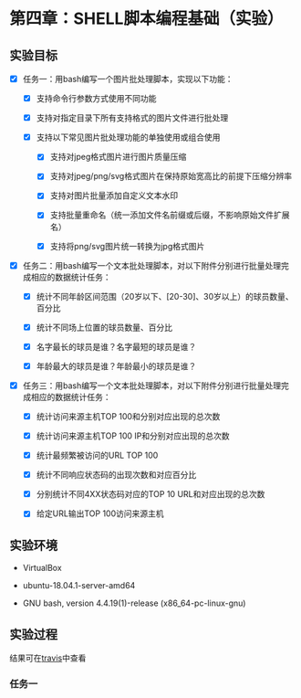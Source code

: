 # 第四章：SHELL脚本编程基础（实验）

## 实验目标

- [x] 任务一：用bash编写一个图片批处理脚本，实现以下功能：

    - [x] 支持命令行参数方式使用不同功能

    - [x] 支持对指定目录下所有支持格式的图片文件进行批处理

    - [x] 支持以下常见图片批处理功能的单独使用或组合使用

        - [x] 支持对jpeg格式图片进行图片质量压缩

        - [x] 支持对jpeg/png/svg格式图片在保持原始宽高比的前提下压缩分辨率

        - [x] 支持对图片批量添加自定义文本水印

        - [x] 支持批量重命名（统一添加文件名前缀或后缀，不影响原始文件扩展名）

        - [x] 支持将png/svg图片统一转换为jpg格式图片

- [x] 任务二：用bash编写一个文本批处理脚本，对以下附件分别进行批量处理完成相应的数据统计任务：

    - [x] 统计不同年龄区间范围（20岁以下、[20-30]、30岁以上）的球员数量、百分比

    - [x] 统计不同场上位置的球员数量、百分比

    - [x] 名字最长的球员是谁？名字最短的球员是谁？

    - [x] 年龄最大的球员是谁？年龄最小的球员是谁？

- [x] 任务三：用bash编写一个文本批处理脚本，对以下附件分别进行批量处理完成相应的数据统计任务：

    - [x] 统计访问来源主机TOP 100和分别对应出现的总次数

    - [x] 统计访问来源主机TOP 100 IP和分别对应出现的总次数

    - [x] 统计最频繁被访问的URL TOP 100

    - [x] 统计不同响应状态码的出现次数和对应百分比

    - [x] 分别统计不同4XX状态码对应的TOP 10 URL和对应出现的总次数

    - [x] 给定URL输出TOP 100访问来源主机

## 实验环境

- VirtualBox

- ubuntu-18.04.1-server-amd64

- GNU bash, version 4.4.19(1)-release (x86_64-pc-linux-gnu)

## 实验过程

结果可在[travis](https://travis-ci.org/CUCCS/linux-2019-Lyc-heng/builds/522008355?utm_source=github_status&utm_medium=notification)中查看

### 任务一

